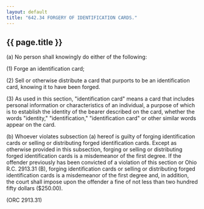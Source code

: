 ```yaml
---
layout: default 
title: "642.34 FORGERY OF IDENTIFICATION CARDS."
---
```


{{ page.title }}
----------------

​(a) No person shall knowingly do either of the following:

​(1) Forge an identification card;

​(2) Sell or otherwise distribute a card that purports to be an
identification card, knowing it to have been forged.

​(3) As used in this section, "identification card" means a card that
includes personal information or characteristics of an individual, a
purpose of which is to establish the identity of the bearer described on
the card, whether the words "identity," "identification,"
"identification card" or other similar words appear on the card.

​(b) Whoever violates subsection (a) hereof is guilty of forging
identification cards or selling or distributing forged identification
cards. Except as otherwise provided in this subsection, forging or
selling or distributing forged identification cards is a misdemeanor of
the first degree. If the offender previously has been convicted of a
violation of this section or Ohio R.C. 2913.31 (B), forging
identification cards or selling or distributing forged identification
cards is a misdemeanor of the first degree and, in addition, the court
shall impose upon the offender a fine of not less than two hundred fifty
dollars (\$250.00).

(ORC 2913.31)
